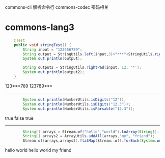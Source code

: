 commons-cli 解析命令行
commons-codec 密码相关


# commons-lang3

```java
    @Test
    public void stringTest() {
        String input = "123456789";
        String output = StringUtils.left(input,3)+"***"+StringUtils.right(input,3);
        System.out.println(output);

        String output2 = StringUtils.rightPad(input, 12, '*');
        System.out.println(output2);
    }
```
123\*\*\*789
123789\*\*\*

---

```java
        System.out.println(NumberUtils.isDigits("12"));
        System.out.println(NumberUtils.isDigits("12.3"));
        System.out.println(NumberUtils.isParsable("12.3"));
```
true
false
true

---
```java
		String[] arrays = Stream.of("hello","world").toArray(String[]::new);
        String[] arrays2 = ArrayUtils.addAll(arrays,"my", "friend");
        Stream.of(arrays,arrays2).flatMap(Stream::of).forEach(System.out::println); 
```

hello
world
hello
world
my
friend